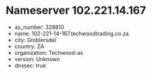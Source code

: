 # Nameserver 102.221.14.167

* as_number: 328810
* name: 102-221-14-167.techwoodtrading.co.za.
* city: Groblersdal
* country: ZA
* organization: Techwood-as
* version: Unknown
* dnssec: true
